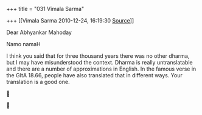 +++
title = "031 Vimala Sarma"

+++
[[Vimala Sarma	2010-12-24, 16:19:30 [Source](https://groups.google.com/g/samskrita/c/0QvRNik3Y40)]]



Dear Abhyankar Mahoday

Namo namaH

I think you said that for three thousand years there was no other dharma, but I may have misunderstood the context. Dharma is really untranslatable and there are a number of approximations in English. In the famous verse in the GItA 18.66, people have also translated that in different ways. Your translation is a good one.





